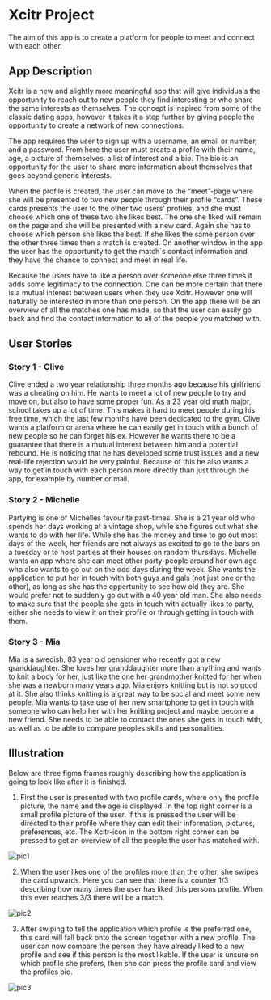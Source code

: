 # Xcitr Project
The aim of this app is to create a platform for people to meet and connect with each other. 

## App Description
Xcitr is a new and slightly more meaningful app that will give individuals the opportunity to reach out to new people they find interesting or who share the same interests as themselves. The concept is inspired from some of the classic dating apps, however it takes it a step further by giving people the opportunity to create a network of new connections.

The app requires the user to sign up with a username, an email or number, and a password. From here the user must create a profile with their name, age, a picture of themselves, a list of interest and a bio. The bio is an opportunity for the user to share more information about themselves that goes beyond generic interests. 

When the profile is created, the user can move to the “meet”-page where she will be presented to two new people through their profile “cards”. These cards presents the user to the other two users' profiles, and she must choose which one of these two she likes best. The one she liked will remain on the page and she will be presented with a new card. Again she has to choose which person she likes the best. If she likes the same person over the other three times then a match is created. On another window in the app the user has the opportunity to get the match´s contact information and they have the chance to connect and meet in real life. 

Because the users have to like a person over someone else three times it adds some legitimacy to the connection. One can be more certain that there is a mutual interest between users when they use Xcitr. However one will naturally be interested in more than one person. On the app there will be an overview of all the matches one has made, so that the user can easily go back and find the contact information to all of the people you matched with. 


## User Stories
### Story 1 - Clive
Clive ended a two year relationship three months ago because his girlfriend was a cheating on him. He wants to meet a lot of new people to try and move on, but also to have some proper fun. As a 23 year old math major, school takes up a lot of time. This makes it hard to meet people during his free time, which the last few months have been dedicated to the gym. Clive wants a platform or arena where he can easily get in touch with a bunch of new people so he can forget his ex. However he wants there to be a guarantee that there is a mutual interest between him and a potential rebound. He is noticing that he has developed some trust issues and a new real-life rejection would be very painful. Because of this he also wants a way to get in touch with each person more directly than just through the app, for example by number or mail. 

### Story 2 - Michelle
Partying is one of Michelles favourite past-times. She is a 21 year old who spends her days working at a vintage shop, while she figures out what she wants to do with her life. While she has the money and time to go out most days of the week, her friends are not always as excited to go to the bars on a tuesday or to host parties at their houses on random thursdays. Michelle wants an app where she can meet other party-people around her own age who also wants to go out on the odd days during the week. She wants the application to put her in touch with both guys and gals (not just one or the other), as long as she has the oppertunity to see how old they are. She would prefer not to suddenly go out with a 40 year old man. She also needs to make sure that the people she gets in touch with actually likes to party, either she needs to view it on their profile or through getting in touch with them. 

### Story 3 - Mia
Mia is a swedish, 83 year old pensioner who recently got a new granddaughter. She loves her granddaughter more than anything and wants to knit a body for her, just like the one her grandmother knitted for her when she was a newborn many years ago. Mia enjoys knitting but is not so good at it. She also thinks knitting is a great way to be social and meet some new people. Mia wants to take use of her new smartphone to get in touch with someone who can help her with her knitting project and maybe become a new friend. She needs to be able to contact the ones she gets in touch with, as well as to be able to compare peoples skills and personalities. 

## Illustration
Below are three figma frames roughly describing how the application is going to look like after it is finished. 

1. First the user is presented with two profile cards, where only the profile picture, the name and the age is displayed. In the top right corner is a small profile picture of the user. If this is pressed the user will be directed to their profile where they can edit their information, pictures, preferences, etc. The Xcitr-icon in the bottom right corner can be pressed to get an overview of all the people the user has matched with. 

![pic1](/uploads/ee0e85422ef1d66505f52fc82cdee24e/pic1.png)

2. When the user likes one of the profiles more than the other, she swipes the card upwards. Here you can see that there is a counter 1/3 describing how many times the user has liked this persons profile. When this ever reaches 3/3 there will be a match.

![pic2](/uploads/3fc1b05c6dd29303bffa0b1cdf67db1c/pic2.png)

3. After swiping to tell the application which profile is the preferred one, this card will fall back onto the screen together with a new profile. The user can now compare the person they have already liked to a new profile and see if this person is the most likable. If the user is unsure on which profile she prefers, then she can press the profile card and view the profiles bio.

![pic3](/uploads/e0c708d613f6f114a24e87a0832fc717/pic3.png)
